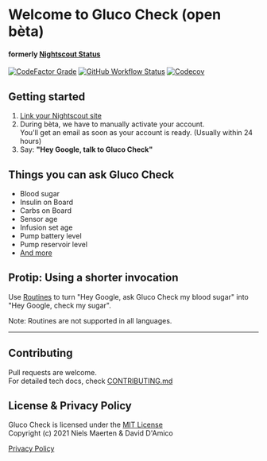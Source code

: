 # Welcome to Gluco Check (open bèta)

#### formerly [Nightscout Status](https://github.com/nielsmaerten/nightscout-assistant) 
[![CodeFactor Grade](https://img.shields.io/codefactor/grade/github/nielsmaerten/gluco-check/main?style=flat-square)](https://www.codefactor.io/repository/github/nielsmaerten/gluco-check/)
[![GitHub Workflow Status](https://img.shields.io/github/workflow/status/nielsmaerten/gluco-check/Build,%20Test,%20Lint,%20Deploy?style=flat-square)](https://github.com/nielsmaerten/gluco-check/actions?query=workflow%3A%22Build%2C+Test%2C+Lint%2C+Deploy%22)
[![Codecov](https://img.shields.io/codecov/c/github/nielsmaerten/gluco-check?style=flat-square)](https://codecov.io/gh/nielsmaerten/gluco-check)

## Getting started

1. [Link your Nightscout site](https://glucocheck.app)
1. During bèta, we have to manually activate your account.  
   You'll get an email as soon as your account is ready. (Usually within 24 hours)
1. Say: **"Hey Google, talk to Gluco Check"**  

## Things you can ask Gluco Check

* Blood sugar
* Insulin on Board
* Carbs on Board
* Sensor age
* Infusion set age
* Pump battery level
* Pump reservoir level
* [And more](https://glucocheck.app/faq)

## Protip: Using a shorter invocation

Use [Routines](https://glucocheck.app/assets/routines-setup.mp4) to turn "Hey Google, ask Gluco Check my blood sugar" into  
"Hey Google, check my sugar".

Note: Routines are not supported in all languages.

---

## Contributing

Pull requests are welcome.  
For detailed tech docs, check [CONTRIBUTING.md](./CONTRIBUTING.md)


## License & Privacy Policy

Gluco Check is licensed under the [MIT License](./LICENSE)  
Copyright (c) 2021 
Niels Maerten & David D'Amico

[Privacy Policy](./gluco-check-common/strings/en-US/terms.md)
